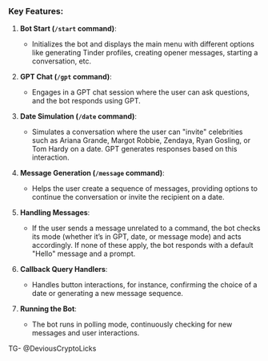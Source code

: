  
### Key Features:
1. **Bot Start (`/start` command)**:
   - Initializes the bot and displays the main menu with different options like generating Tinder profiles, creating opener messages, starting a conversation, etc.

2. **GPT Chat (`/gpt` command)**:
   - Engages in a GPT chat session where the user can ask questions, and the bot responds using GPT.

3. **Date Simulation (`/date` command)**:
   - Simulates a conversation where the user can "invite" celebrities such as Ariana Grande, Margot Robbie, Zendaya, Ryan Gosling, or Tom Hardy on a date. GPT generates responses based on this interaction.

4. **Message Generation (`/message` command)**:
   - Helps the user create a sequence of messages, providing options to continue the conversation or invite the recipient on a date.

5. **Handling Messages**:
   - If the user sends a message unrelated to a command, the bot checks its mode (whether it’s in GPT, date, or message mode) and acts accordingly. If none of these apply, the bot responds with a default "Hello" message and a prompt.

6. **Callback Query Handlers**:
   - Handles button interactions, for instance, confirming the choice of a date or generating a new message sequence.

7. **Running the Bot**:
   - The bot runs in polling mode, continuously checking for new messages and user interactions.

TG- @DeviousCryptoLicks

